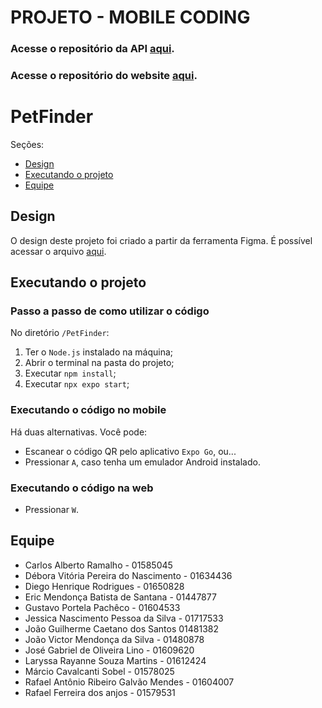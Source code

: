 # PROJETO - MOBILE CODING

### Acesse o repositório da API [aqui](https://github.com/Web-Alta-performance/PetFinder-api).
### Acesse o repositório do website [aqui](https://github.com/Web-Alta-performance/PetFinder-website).

# PetFinder
Seções:
- [Design](#design)
- [Executando o projeto](#executando-o-projeto)
- [Equipe](#equipe)

## Design
O design deste projeto foi criado a partir da ferramenta Figma. É possível acessar o arquivo [aqui](https://www.figma.com/file/WyXEWZHWTZc6BmzmMkv105/Untitled?type=design&node-id=0%3A1&mode=design&t=trw0GK8GCt1HpYng-1).

## Executando o projeto
### Passo a passo de como utilizar o código
No diretório `/PetFinder`:
1. Ter o ```Node.js``` instalado na máquina;
2. Abrir o terminal na pasta do projeto;
3. Executar `npm install`;
4. Executar `npx expo start`;

### Executando o código no mobile
Há duas alternativas. Você pode:
  - Escanear o código QR pelo aplicativo `Expo Go`, ou...
  - Pressionar `A`, caso tenha um emulador Android instalado.

### Executando o código na web
  - Pressionar `W`.

## Equipe
* Carlos Alberto Ramalho - 01585045
* Débora Vitória Pereira do Nascimento - 01634436
* Diego Henrique Rodrigues - 01650828
* Eric Mendonça Batista de Santana - 01447877
* Gustavo Portela Pachêco - 01604533
* Jessica Nascimento Pessoa da Silva - 01717533
* João Guilherme Caetano dos Santos 01481382
* João Victor Mendonça da Silva - 01480878
* José Gabriel de Oliveira Lino - 01609620
* Laryssa Rayanne Souza Martins - 01612424
* Márcio Cavalcanti Sobel - 01578025
* Rafael Antônio Ribeiro Galvão Mendes - 01604007
* Rafael Ferreira dos anjos - 01579531
